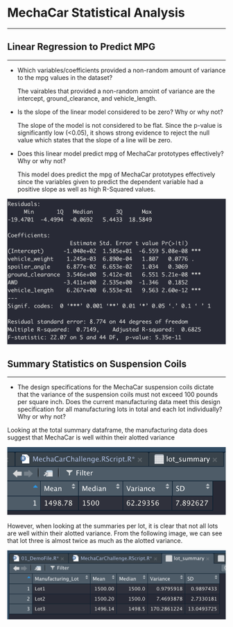 # MechaCar Statistical Analysis
---

## Linear Regression to Predict MPG
---

* Which variables/coefficients provided a non-random amount of variance to the mpg values in the dataset?
    
    The vairables that provided a non-random amoint of variance are the intercept, ground_clearance, and vehicle_length.

* Is the slope of the linear model considered to be zero? Why or why not?
    
    The slope of the model is not considered to be flat. Since the p-value is significantly low (<0.05), it shows strong evidence to reject the null value which states that the slope of a line will be zero.

* Does this linear model predict mpg of MechaCar prototypes effectively? Why or why not?
    
    This model does predict the mpg of MechaCar prototypes effectively since the variables given to predict the dependent variable had a positive slope as well as high R-Squared values.

![](https://github.com/evflores001/MechaCar_Statistical_Analysis/blob/main/Results/mpgLinearRegression.png)

## Summary Statistics on Suspension Coils
---

* The design specifications for the MechaCar suspension coils dictate that the variance of the suspension coils must not exceed 100 pounds per square inch. Does the current manufacturing data meet this design specification for all manufacturing lots in total and each lot individually? Why or why not?

Looking at the total summary dataframe, the manufacturing data does suggest that MechaCar is well within their alotted variance

![](https://github.com/evflores001/MechaCar_Statistical_Analysis/blob/main/Results/totalSummary.png)

However, when looking at the summaries per lot, it is clear that not all lots are well within their alotted variance. From the following image, we can see that lot three is almost twice as much as the alotted variance.

![](https://github.com/evflores001/MechaCar_Statistical_Analysis/blob/main/Results/lotSummary.png)
